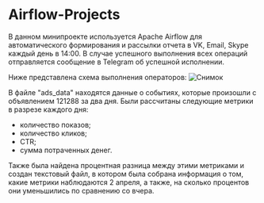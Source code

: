 # Airflow-Projects

В данном минипроекте используется Apache Airflow для автоматического формирования и рассылки отчета в VK, Email, Skype каждый день в 14:00.
В случае успешного выполнения всех операций отправляется сообщение в Telegram об успешной исполнении.

Ниже представлена схема выполнения операторов:
![Снимок](https://user-images.githubusercontent.com/66780627/127528941-ee8203a1-8132-4d6c-8b6b-815cd4d03339.PNG)

В файле "ads_data"  находятся данные  о событиях, которые произошли с объявлением 121288 за два дня.
Были рассчитаны следующие метрики в разрезе каждого дня:
 - количество показов;
 - количество кликов; 
 - CTR;
 - сумма потраченных денег. 

Также была найдена процентная разница между этими метриками и  создан текстовый файл, в котором была собрана информация о том, какие метрики наблюдаются 2 апреля, а также, на сколько процентов они уменьшились по сравнению со вчера.


